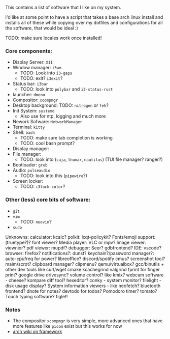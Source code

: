 This contains a list of software that I like on my system.

I'd like at some point to have a script that takes a base arch linux install and installs all of these while copying over my dotfiles and configurations for all the software, that would be ideal :)

TODO: make sure locales work once installed!

### Core components:

* Display Server: `X11`
* Window manager: `i3wm`
  * TODO: Look into `i3-gaps`
  * TODO: exit? `i3exit`?
* Status bar: `i3bar`
  * TODO: look into `polybar` and `i3-status-rust`
* launcher: `dmenu`
* Compositor: `xcompmgr`
* Desktop background: TODO: `nitrogen` or `feh`?
* Init System: `systemd`
  * Also use for ntp, logging and much more
* Nework Sofware: `NetworkManager`
* Terminal: `kitty`
* Shell: `bash`
  * TODO: make sure tab completion is working
  * TODO: cool bash prompt?
* Display manager:
* File manager:
  * TODO: look into (`caja`, `thunar`, `nautilus`) (TUI file manager? ranger?)
* Bootloader: `grub`
* Audio: `pulseaudio` 
  * TODO: look into this (`pipewire`?)
* Screen locker:
  * TODO: `i3lock-color`?

### Other (less) core bits of software:
* `git`
* `vim`
  * TODO: `neovim`?
* `sudo`

Unknowns:
calculator: kcalc?
polkit: lxqt-policykit?
Fonts/emoji support: (truetype?)? font viewer?
Media player: VLC or mpv?
Image viewer: viewnior?
pdf viewer: mupdf?
debugger: Seer? gdbfrontend?
IDE: vscode?
browser: firefox?
notifications?: dunst?
keychain?/password manager?:
auto-cpufreq for power?
libreoffice?
discord/spotify
cmus?
screenshot tool? maim/scrot?
clipboard manager? clipmenu?
qemu/virtualbox?
gcc/binutils + other dev tools like curl/wget cmake kcachegrind valgrind
fprint for finger print?
google drive drivesync?
volume control? like kmix?
webcam software - cheese?
kompare diff tool?
hexeditor?
conky - system monitor?
filelight - disk usage display?
System information viewers - like neofetch?
bluetooth frontend?
dnote for notes? devtodo for todos?
Pomodoro timer? tomato?
Touch typing software?
figlet!

### Notes

* The compositor `xcompmgr` is very simple, more advanced ones that have more features like `picom` exist but this works for now
* [arch wiki on framework](https://wiki.archlinux.org/title/Framework_Laptop) 
